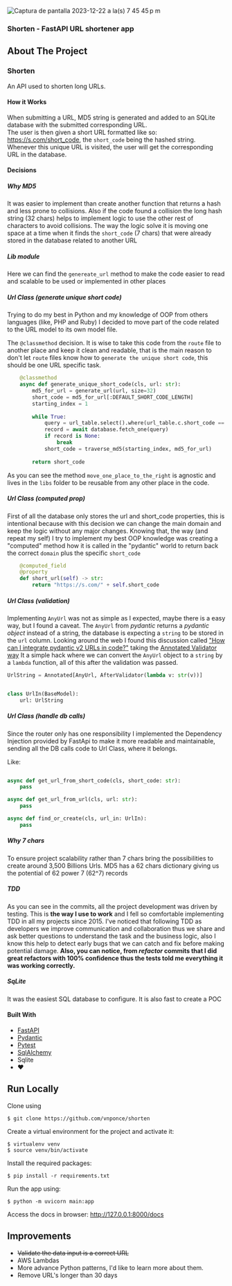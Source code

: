 
![Captura de pantalla 2023-12-22 a la(s) 7 45 45 p m](https://github.com/vnponce/shorten/assets/11002279/efcc6803-b1c6-433b-afa6-033d885c5b3d)


### Shorten - FastAPI URL shortener app

## About The Project

### Shorten

An API used to shorten long URLs.

#### How it Works

When submitting a URL, MD5 string is generated and added to an SQLite database with the submitted corresponding URL.  
The user is then given a short URL formatted like so: https://s.com/short_code, the `short_code` being the hashed
string.   
Whenever this unique URL is visited, the user will get the corresponding URL in the database.

#### Decisions

##### Why MD5
It was easier to implement than create another function that returns a hash and less prone to collisions.
Also if the code found a collision the long hash string (32 chars) helps to implement logic to use the other rest of characters to avoid collisions.
The way the logic solve it is moving one space at a time when it finds the `short_code` (7 chars) that were already stored in the database related to another URL

##### Lib module
Here we can find the `genereate_url` method to make the code easier to read and scalable to be used or implemented in other places

##### Url Class (generate unique short code)
Trying to do my best in Python and my knowledge of OOP from others languages (like, PHP and Ruby) I decided to move part of the code related to the URL model to its own model file.

The `@classmethod` decision.
It is wise to take this code from the `route` file to another place and keep it clean and readable, that is the main reason to don't let `route` files know how to `generate the unique short code`, this should be one URL specific task.
```python
    @classmethod
    async def generate_unique_short_code(cls, url: str):
        md5_for_url = generate_url(url, size=32)
        short_code = md5_for_url[:DEFAULT_SHORT_CODE_LENGTH]
        starting_index = 1
    
        while True:
            query = url_table.select().where(url_table.c.short_code == short_code)
            record = await database.fetch_one(query)
            if record is None:
                break
            short_code = traverse_md5(starting_index, md5_for_url)
    
        return short_code
```

As you can see the method `move_one_place_to_the_right` is agnostic and lives in the `libs` folder to be reusable from any other place in the code.

##### Url Class (computed prop)
First of all the database only stores the url and short_code properties, this is intentional because with this decision we can change the main domain and keep the logic without any major changes.
Knowing that, the way (and repeat my self) I try to implement my best OOP knowledge was creating a "computed" method how it is called in the "pydantic" world to return back the correct `domain` plus the specific `short_code`
```python
    @computed_field
    @property
    def short_url(self) -> str:
        return "https://s.com/" + self.short_code
```

##### Url Class (validation)
Implementing `AnyUrl` was not as simple as I expected, maybe there is a easy way, but I found a caveat. The `AnyUrl` from _pydantic_ returns a _pydantic object_ instead of a string, the database is expecting a `string` to be stored in the `url` column.
Looking around the web I found this discussion called ["How can I integrate pydantic v2 URLs in code?"](https://github.com/pydantic/pydantic/discussions/6395)  taking the [Annotated Validator way](https://github.com/pydantic/pydantic/discussions/6395#discussioncomment-7159870)
It a simple hack where we can convert the `AnyUrl` object to a `string` by a `lambda` function, all of this after the validation was passed.
```python
UrlString = Annotated[AnyUrl, AfterValidator(lambda v: str(v))]


class UrlIn(BaseModel):
    url: UrlString
```

##### Url Class (handle db calls)
Since the router only has one responsibility I implemented the Dependency Injection provided by FastApi to make it more readable and maintainable, sending all the DB calls code to Url Class, where it belongs.

Like:
```python

async def get_url_from_short_code(cls, short_code: str):
    pass

async def get_url_from_url(cls, url: str):
    pass

async def find_or_create(cls, url_in: UrlIn):
    pass
```
##### Why 7 chars
To ensure project scalability rather than 7 chars bring the possibilities to create around 3,500 Billions Urls. MD5 has a 62 chars dictionary giving us the potential of 62 power 7 (62^7) records

##### TDD
As you can see in the commits, all the project development was driven by testing. This is **the way I use to work** and I fell so comfortable implementing TDD in all my projects since 2015.
I've noticed that following TDD as developers we improve communication and collaboration thus we share and ask better questions to understand the task and the business logic, also I know this help to detect early bugs that we can catch and fix before making potential damage.
**Also, you can notice, from _refactor_ commits that I did great refactors with 100% confidence thus the tests told me everything it was working correctly.**


##### SqLite
It was the easiest SQL database to configure. It is also fast to create a POC

#### Built With

* [FastAPI](https://fastapi.tiangolo.com/)
* [Pydantic](https://docs.pydantic.dev/latest/)
* [Pytest](https://docs.pytest.org/en/7.4.x/)
* [SqlAlchemy](https://www.sqlalchemy.org/)
* Sqlite
* ♥️

## Run Locally

Clone using

    $ git clone https://github.com/vnponce/shorten 

Create a virtual environment for the project and activate it:

    $ virtualenv venv
    $ source venv/bin/activate

Install the required packages:

    $ pip install -r requirements.txt

Run the app using:

    $ python -m uvicorn main:app

Access the docs in browser: http://127.0.0.1:8000/docs

## Improvements
- ~~Validate the data input is a correct URL~~
- AWS Lambdas
- More advance Python patterns, I'd like to learn more about them.
- Remove URL's longer than 30 days
